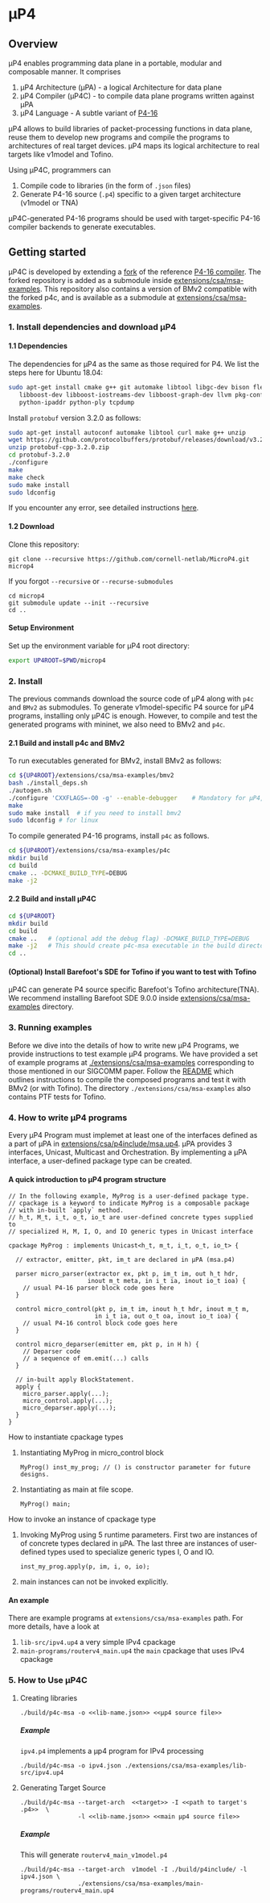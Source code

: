 # μP4 

## Overview
μP4 enables programming data plane in a portable, modular and composable manner. 
It comprises 
1. μP4 Architecture (μPA) - a logical Architecture for data plane
2. μP4 Compiler (μP4C) - to compile data plane programs written against μPA 
3. μP4 Language - A subtle variant of [P4-16](https://p4.org/p4-spec/docs/P4-16-v1.2.1.html)

μP4 allows to build libraries of packet-processing functions in data plane, reuse 
them to develop new programs and compile the programs to architectures of real 
target devices. μP4 maps its logical architecture to real targets like v1model and Tofino.

Using μP4C, programmers can 
1. Compile code to libraries (in the form of `.json` files)
2. Generate P4-16 source (`.p4`) specific to a given target architecture (v1model or TNA)

μP4C-generated P4-16 programs should be used with target-specific P4-16 compiler backends to generate executables.


## Getting started
μP4C is developed by extending a [fork](https://github.com/hksoni/p4c) of the reference
[P4-16 compiler](https://github.com/p4lang/p4c). The forked repository is
added as a submodule inside [extensions/csa/msa-examples](https://github.com/cornell-netlab/MicroP4/tree/master/extensions/csa/msa-examples).
This repository also contains a version of BMv2 compatible with the forked p4c, and is available as a submodule at [extensions/csa/msa-examples](https://github.com/hksoni/behavioral-model/tree/ed0174d54fc12f28b3b7371a7613d6303143daea).

### 1. Install dependencies and download μP4
#### 1.1 Dependencies
The dependencies for μP4 as the same as those required for P4. We list the steps here for Ubuntu 18.04:
```bash
sudo apt-get install cmake g++ git automake libtool libgc-dev bison flex libfl-dev libgmp-dev \
   libboost-dev libboost-iostreams-dev libboost-graph-dev llvm pkg-config python python-scapy \
   python-ipaddr python-ply tcpdump
```

Install `protobuf` version 3.2.0 as follows:
```bash
sudo apt-get install autoconf automake libtool curl make g++ unzip
wget https://github.com/protocolbuffers/protobuf/releases/download/v3.2.0/protobuf-cpp-3.2.0.zip
unzip protobuf-cpp-3.2.0.zip
cd protobuf-3.2.0
./configure
make
make check
sudo make install
sudo ldconfig
```
If you encounter any error, see detailed instructions [here](https://github.com/hksoni/p4c#dependencies).



#### 1.2 Download
Clone this repository: 
```
git clone --recursive https://github.com/cornell-netlab/MicroP4.git microp4 
```

If you forgot `--recursive` or `--recurse-submodules`
```
cd microp4
git submodule update --init --recursive
cd ..
```

#### Setup Environment
Set up the environment variable for μP4 root directory:
```bash
export UP4ROOT=$PWD/microp4
```


### 2. Install 
The previous commands download the source code of μP4 along with `p4c` and `BMv2` as submodules.
To generate v1model-specific P4 source for μP4 programs, installing only μP4C is enough.
However, to compile and test the generated programs with mininet, we also need to BMv2 and `p4c`.

#### 2.1 Build and install p4c and BMv2
To run executables generated for BMv2, install BMv2 as follows:
```bash
cd ${UP4ROOT}/extensions/csa/msa-examples/bmv2
bash ./install_deps.sh
./autogen.sh
./configure 'CXXFLAGS=-O0 -g' --enable-debugger    # Mandatory for μP4, because I will need logs in error scenarios. :)
make
sudo make install  # if you need to install bmv2
sudo ldconfig # for linux
```

To compile generated P4-16 programs, install `p4c` as follows.
```bash
cd ${UP4ROOT}/extensions/csa/msa-examples/p4c
mkdir build
cd build
cmake .. -DCMAKE_BUILD_TYPE=DEBUG 
make -j2
```

#### 2.2 Build and install μP4C
```bash
cd ${UP4ROOT}
mkdir build
cd build
cmake ..   # (optional add the debug flag) -DCMAKE_BUILD_TYPE=DEBUG  
make -j2   # This should create p4c-msa executable in the build directory 
cd ..
```

#### (Optional) Install Barefoot's SDE for Tofino if you want to test with Tofino
μP4C can generate P4 source specific Barefoot's Tofino architecture(TNA).
We recommend installing Barefoot SDE 9.0.0 inside [extensions/csa/msa-examples](https://github.com/cornell-netlab/MicroP4/tree/master/extensions/csa/msa-examples) directory.




### 3. Running examples
Before we dive into the details of how to write new μP4 Programs, we provide instructions to test example μP4 programs.
We have provided a set of example programs at [./extensions/csa/msa-examples](https://github.com/cornell-netlab/MicroP4/tree/master/extensions/csa/msa-examples) corresponding to those mentioned in our SIGCOMM paper.
Follow the [README](https://github.com/cornell-netlab/MicroP4/tree/master/extensions/csa/msa-examples/README.md) which outlines instructions to compile the composed programs and test it with BMv2 (or with Tofino). The directory `./extensions/csa/msa-examples` also contains PTF tests for Tofino.


### 4. How to write μP4 programs
Every μP4 Program must implemet at least one of the interfaces defined as a part of 
μPA in [extensions/csa/p4include/msa.up4](https://github.com/cornell-netlab/MicroP4/blob/master/extensions/csa/p4include/msa.up4). 
μPA provides 3 interfaces, Unicast, Multicast and Orchestration. By implementing a μPA interface, a user-defined package type can be created. 

#### A quick introduction to μP4 program structure
```
// In the following example, MyProg is a user-defined package type.
// cpackage is a keyword to indicate MyProg is a composable package 
// with in-built `apply` method.
// h_t, M_t, i_t, o_t, io_t are user-defined concrete types supplied to 
// specialized H, M, I, O, and IO generic types in Unicast interface

cpackage MyProg : implements Unicast<h_t, m_t, i_t, o_t, io_t> {

  // extractor, emitter, pkt, im_t are declared in μPA (msa.p4)
  
  parser micro_parser(extractor ex, pkt p, im_t im, out h_t hdr,          
                      inout m_t meta, in i_t ia, inout io_t ioa) {
    // usual P4-16 parser block code goes here
  }
  
  control micro_control(pkt p, im_t im, inout h_t hdr, inout m_t m,   
                        in i_t ia, out o_t oa, inout io_t ioa) {
    // usual P4-16 control block code goes here
  }
  
  control micro_deparser(emitter em, pkt p, in H h) {
    // Deparser code
    // a sequence of em.emit(...) calls
  }
  
  // in-built apply BlockStatement.
  apply {
    micro_parser.apply(...);
    micro_control.apply(...);
    micro_deparser.apply(...);
  }
}
```

How to instantiate cpackage types
   1. Instantiating MyProg in micro_control block
      ```
      MyProg() inst_my_prog; // () is constructor parameter for future designs.
      ```
   2. Instantiating as main at file scope.
      ```
      MyProg() main; 
      ```

How to invoke an instance of cpackage type

   1. Invoking MyProg using 5 runtime parameters. 
      First two are instances of of concrete types declared in μPA.
      The last three are instances of user-defined types used 
      to specialize generic types I, O and IO. 
      ```
      inst_my_prog.apply(p, im, i, o, io); 
      ```

   2. main instances can not be invoked explicitly.

#### An example
There are example programs at `extensions/csa/msa-examples` path.
For more details, have a look at
   1. `lib-src/ipv4.up4` a very simple IPv4 cpackage
   2. `main-programs/routerv4_main.up4` the `main` cpackage that uses IPv4 cpackage


### 5. How to Use μP4C
   1. Creating libraries
      ```
      ./build/p4c-msa -o <<lib-name.json>> <<μp4 source file>>
      ```
      ##### Example
      `ipv4.p4` implements a μp4 program for IPv4 processing
      ```
      ./build/p4c-msa -o ipv4.json ./extensions/csa/msa-examples/lib-src/ipv4.up4
      ```

   2. Generating Target Source
      ```
      ./build/p4c-msa --target-arch  <<target>> -I <<path to target's .p4>>  \
                      -l <<lib-name.json>> <<main μp4 source file>>
      ```
      ##### Example
      This will generate `routerv4_main_v1model.p4`
      ```
      ./build/p4c-msa --target-arch  v1model -I ./build/p4include/ -l ipv4.json \
                      ./extensions/csa/msa-examples/main-programs/routerv4_main.up4
      ```
